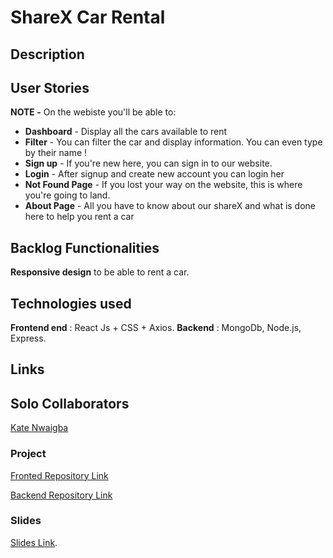 # ShareX Car Rental


## Description


## User Stories

**NOTE -** On the webiste you'll be able to:

- **Dashboard** - Display all the cars available to rent
- **Filter** - You can filter the car and display information. You can even type by their name !
- **Sign up** - If you're new here, you can sign in to our website.
- **Login** - After signup and create new account you can login her
- **Not Found Page** - If you lost your way on the website, this is where you're going to land.
- **About Page** - All you have to know about our shareX and what is done here to help you rent a car

## Backlog Functionalities

**Responsive design** to be able to rent a car.

## Technologies used

**Frontend end** : React Js + CSS + Axios.
**Backend** : MongoDb, Node.js, Express.

## Links

## Solo Collaborators

[Kate Nwaigba](https://github.com/Nwaigba1234567)

### Project

[Fronted Repository Link](https://github.com/Nwaigba1234567/sharex_carrentals.git)

[Backend Repository Link](https://github.com/Nwaigba1234567/sharex_backend.git)


### Slides

[Slides Link](https://docs.google.com/presentation/d/1Y7HbLG59RKDLyEt0P1JA1KM54twy6vZCqwmtyZlJjcI/edit#slide=id.g2993f433843_0_67).
